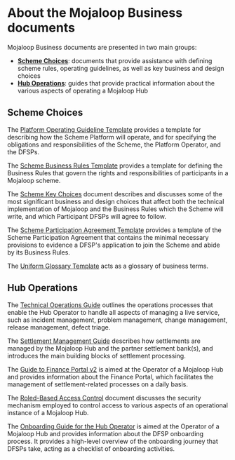 # About the Mojaloop Business documents

Mojaloop Business documents are presented in two main groups:

* [**Scheme Choices**](#scheme-choices): documents that provide assistance with defining scheme rules, operating guidelines, as well as key business and design choices
* [**Hub Operations**](#hub-operations): guides that provide practical information about the various aspects of operating a Mojaloop Hub

## Scheme Choices

The [Platform Operating Guideline Template](/scheme/platform-operating-guideline.md) provides a template for describing how the Scheme Platform will operate, and for specifying the obligations and responsibilities of the Scheme, the Platform Operator, and the DFSPs.

The [Scheme Business Rules Template](/scheme/scheme-business-rules.md) provides a template for defining the Business Rules that govern the rights and responsibilities of participants in a Mojaloop scheme.

The [Scheme Key Choices](/scheme/scheme-key-choices.md) document describes and discusses some of the most significant business and design choices that affect both the technical implementation of Mojaloop and the Business Rules which the Scheme will write, and which Participant DFSPs will agree to follow.

The [Scheme Participation Agreement Template](/scheme/scheme-participation-agreement.md) provides a template of the Scheme Participation Agreement that contains the minimal necessary provisions to evidence a DFSP's application to join the Scheme and abide by its Business Rules.

The [Uniform Glossary Template](/scheme/scheme-uniform-glossary.md) acts as a glossary of business terms. 

## Hub Operations

The [Technical Operations Guide](/huboperations/techops/tech-ops-introduction.md) outlines the operations processes that enable the Hub Operator to handle all aspects of managing a live service, such as incident management, problem management, change management, release management, defect triage.

The [Settlement Management Guide](/huboperations/settlement/settlement-management-introduction.md) describes how settlements are managed by the Mojaloop Hub and the partner settlement bank(s), and introduces the main building blocks of settlement processing.

The [Guide to Finance Portal v2](/huboperations/portalv2/busops-portal-introduction.md) is aimed at the Operator of a Mojaloop Hub and provides information about the Finance Portal, which facilitates the management of settlement-related processes on a daily basis.

The [Roled-Based Access Control](/huboperations/rbac/role-based-access-control.md) document discusses the security mechanism employed to control access to various aspects of an operational instance of a Mojaloop Hub. 

The [Onboarding Guide for the Hub Operator](/huboperations/onboarding/onboarding-introduction.md) is aimed at the Operator of a Mojaloop Hub and provides information about the DFSP onboarding process. It provides a high-level overview of the onboarding journey that DFSPs take, acting as a checklist of onboarding activities.
